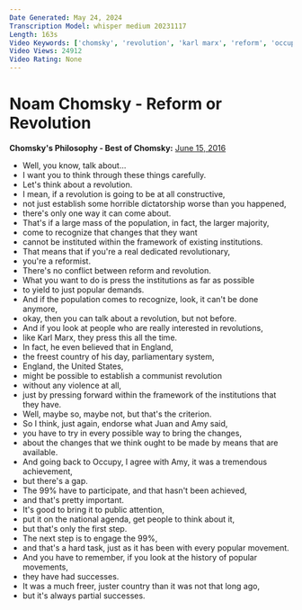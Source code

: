 ```yaml
---
Date Generated: May 24, 2024
Transcription Model: whisper medium 20231117
Length: 163s
Video Keywords: ['chomsky', 'revolution', 'karl marx', 'reform', 'occupy wall street', 'socialism', 'anarchism']
Video Views: 24912
Video Rating: None
---
```


# Noam Chomsky - Reform or Revolution
**Chomsky's Philosophy - Best of Chomsky:** [June 15, 2016](https://www.youtube.com/watch?v=mLAeNmRwY3I)
*  Well, you know, talk about...
*  I want you to think through these things carefully.
*  Let's think about a revolution.
*  I mean, if a revolution is going to be at all constructive,
*  not just establish some horrible dictatorship worse than you happened,
*  there's only one way it can come about.
*  That's if a large mass of the population, in fact, the larger majority,
*  come to recognize that changes that they want
*  cannot be instituted within the framework of existing institutions.
*  That means that if you're a real dedicated revolutionary,
*  you're a reformist.
*  There's no conflict between reform and revolution.
*  What you want to do is press the institutions as far as possible
*  to yield to just popular demands.
*  And if the population comes to recognize, look, it can't be done anymore,
*  okay, then you can talk about a revolution, but not before.
*  And if you look at people who are really interested in revolutions,
*  like Karl Marx, they press this all the time.
*  In fact, he even believed that in England,
*  the freest country of his day, parliamentary system,
*  England, the United States,
*  might be possible to establish a communist revolution
*  without any violence at all,
*  just by pressing forward within the framework of the institutions that they have.
*  Well, maybe so, maybe not, but that's the criterion.
*  So I think, just again, endorse what Juan and Amy said,
*  you have to try in every possible way to bring the changes,
*  about the changes that we think ought to be made by means that are available.
*  And going back to Occupy, I agree with Amy, it was a tremendous achievement,
*  but there's a gap.
*  The 99% have to participate, and that hasn't been achieved,
*  and that's pretty important.
*  It's good to bring it to public attention,
*  put it on the national agenda, get people to think about it,
*  but that's only the first step.
*  The next step is to engage the 99%,
*  and that's a hard task, just as it has been with every popular movement.
*  And you have to remember, if you look at the history of popular movements,
*  they have had successes.
*  It was a much freer, juster country than it was not that long ago,
*  but it's always partial successes.
